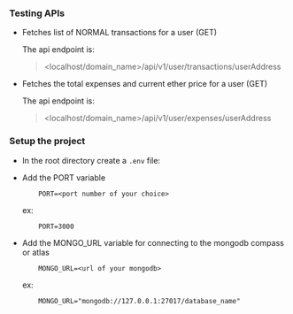 ### Testing APIs

- Fetches list of NORMAL transactions for a user (GET)

    The api endpoint is: 
    > <localhost/domain_name>/api/v1/user/transactions/userAddress

- Fetches the total expenses and current ether price for a user (GET)

    The api endpoint is: 
    > <localhost/domain_name>/api/v1/user/expenses/userAddress

### Setup the project

- In the root directory create a `.env` file:

- Add the PORT variable
    ```
        PORT=<port number of your choice>
    ```
    ex:
    ```
        PORT=3000
    ```
    
- Add the MONGO_URL variable for connecting to the mongodb compass or atlas
  ```
      MONGO_URL=<url of your mongodb>
  ```
  ex:
  ```
      MONGO_URL="mongodb://127.0.0.1:27017/database_name"
  ```